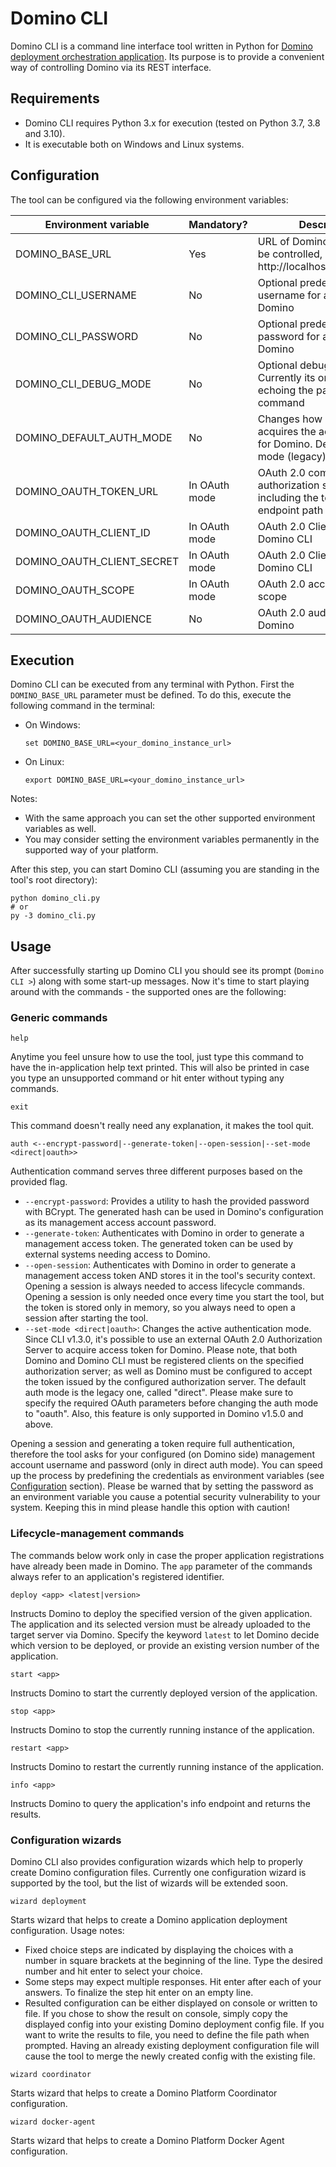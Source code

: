 # Domino CLI

Domino CLI is a command line interface tool written in Python for 
[Domino deployment orchestration application](https://github.com/petersmith-hun/domino-deployment-orchestration).
Its purpose is to provide a convenient way of controlling Domino via its REST interface.

## Requirements

* Domino CLI requires Python 3.x for execution (tested on Python 3.7, 3.8 and 3.10).
* It is executable both on Windows and Linux systems.

## Configuration

The tool can be configured via the following environment variables:

| Environment variable       | Mandatory?    | Description                                                                                   |
|----------------------------|---------------|-----------------------------------------------------------------------------------------------|
| DOMINO_BASE_URL            | Yes           | URL of Domino instance to be controlled, e.g. http://localhost:8080/domino                    |
| DOMINO_CLI_USERNAME        | No            | Optional predefined username for accessing Domino                                             |
| DOMINO_CLI_PASSWORD        | No            | Optional predefined password for accessing Domino                                             |
| DOMINO_CLI_DEBUG_MODE      | No            | Optional debug switch. Currently its only effect is echoing the parsed command                |
| DOMINO_DEFAULT_AUTH_MODE   | No            | Changes how Domino CLI acquires the access token for Domino. Defaults to direct mode (legacy) |
| DOMINO_OAUTH_TOKEN_URL     | In OAuth mode | OAuth 2.0 compliant authorization server address, including the token request endpoint path   |
| DOMINO_OAUTH_CLIENT_ID     | In OAuth mode | OAuth 2.0 Client ID of Domino CLI                                                             |
| DOMINO_OAUTH_CLIENT_SECRET | In OAuth mode | OAuth 2.0 Client Secret of Domino CLI                                                         |
| DOMINO_OAUTH_SCOPE         | In OAuth mode | OAuth 2.0 access token scope                                                                  |                                                                                         
| DOMINO_OAUTH_AUDIENCE      | No            | OAuth 2.0 audience of Domino                                                                  |

## Execution

Domino CLI can be executed from any terminal with Python. First the `DOMINO_BASE_URL` parameter must be defined.
To do this, execute the following command in the terminal:

* On Windows:
    ```
    set DOMINO_BASE_URL=<your_domino_instance_url>
    ```
* On Linux:
    ```
    export DOMINO_BASE_URL=<your_domino_instance_url>
    ```

Notes:
* With the same approach you can set the other supported environment variables as well.
* You may consider setting the environment variables permanently in the supported way of your platform. 

After this step, you can start Domino CLI (assuming you are standing in the tool's root directory):
```
python domino_cli.py
# or
py -3 domino_cli.py
```

## Usage
After successfully starting up Domino CLI you should see its prompt (`Domino CLI >`) along with some start-up messages.
Now it's time to start playing around with the commands - the supported ones are the following:

### Generic commands

```
help
```
Anytime you feel unsure how to use the tool, just type this command to have the in-application help text printed.
This will also be printed in case you type an unsupported command or hit enter without typing any commands.

```
exit
```
This command doesn't really need any explanation, it makes the tool quit.

```
auth <--encrypt-password|--generate-token|--open-session|--set-mode <direct|oauth>>
```
Authentication command serves three different purposes based on the provided flag.
* `--encrypt-password`: Provides a utility to hash the provided password with BCrypt.
    The generated hash can be used in Domino's configuration as its management access account password.
* `--generate-token`: Authenticates with Domino in order to generate a management access token.
    The generated token can be used by external systems needing access to Domino.
* `--open-session`: Authenticates with Domino in order to generate a management access token AND
    stores it in the tool's security context. Opening a session is always needed to access lifecycle commands.
    Opening a session is only needed once every time you start the tool, but the token is stored only in memory,
    so you always need to open a session after starting the tool.
* `--set-mode <direct|oauth>`: Changes the active authentication mode. Since CLI v1.3.0, it's possible to use an
    external OAuth 2.0 Authorization Server to acquire access token for Domino. Please note, that both Domino and
    Domino CLI must be registered clients on the specified authorization server; as well as Domino must be configured
    to accept the token issued by the configured authorization server. The default auth mode is the legacy one,
    called "direct". Please make sure to specify the required OAuth parameters before changing the auth mode to "oauth".
    Also, this feature is only supported in Domino v1.5.0 and above.
    
Opening a session and generating a token require full authentication, therefore the tool asks for your configured 
(on Domino side) management account username and password (only in direct auth mode). You can speed up the process by 
predefining the credentials as environment variables (see [Configuration](#configuration) section). Please be warned 
that by setting the password as an environment variable you cause a potential security vulnerability to your system. 
Keeping this in mind please handle this option with caution!

### Lifecycle-management commands

The commands below work only in case the proper application registrations have already been made in Domino.
The `app` parameter of the commands always refer to an application's registered identifier.

```
deploy <app> <latest|version>
```
Instructs Domino to deploy the specified version of the given application. The application and its selected version 
must be already uploaded to the target server via Domino. Specify the keyword `latest` to let Domino decide which 
version to be deployed, or provide an existing version number of the application.

```
start <app>
```
Instructs Domino to start the currently deployed version of the application.

```
stop <app>
```
Instructs Domino to stop the currently running instance of the application.

```
restart <app>
```
Instructs Domino to restart the currently running instance of the application.

```
info <app>
```
Instructs Domino to query the application's info endpoint and returns the results.

### Configuration wizards

Domino CLI also provides configuration wizards which help to properly create Domino configuration files.
Currently one configuration wizard is supported by the tool, but the list of wizards will be extended soon.

```
wizard deployment
```
Starts wizard that helps to create a Domino application deployment configuration. Usage notes:
* Fixed choice steps are indicated by displaying the choices with a number in square brackets at the beginning
of the line. Type the desired number and hit enter to select your choice.
* Some steps may expect multiple responses. Hit enter after each of your answers. To finalize the step hit enter
on an empty line.
* Resulted configuration can be either displayed on console or written to file. If you chose to show the result
on console, simply copy the displayed config into your existing Domino deployment config file. If you want to 
write the results to file, you need to define the file path when prompted. Having an already existing deployment
configuration file will cause the tool to merge the newly created config with the existing file.

```
wizard coordinator
```
Starts wizard that helps to create a Domino Platform Coordinator configuration.
```
wizard docker-agent
```
Starts wizard that helps to create a Domino Platform Docker Agent configuration.
